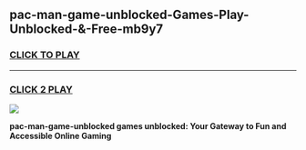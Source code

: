 
## pac-man-game-unblocked-Games-Play-Unblocked-&-Free-mb9y7
<h3>
<a href="https://premium76.site?title=pac-man-game-unblocked&ref=24A">CLICK TO PLAY</a></h3>
<hr>

<h3>
<a href="https://premium76.site?title=pac-man-game-unblocked&ref=24A">CLICK 2 PLAY</a>
  
</h3>

<a href="https://premium76.site?title=pac-man-game-unblocked&ref=24A"><img src="https://clearcache.store/games.png"></a>


**pac-man-game-unblocked games unblocked: Your Gateway to Fun and Accessible Online Gaming**
